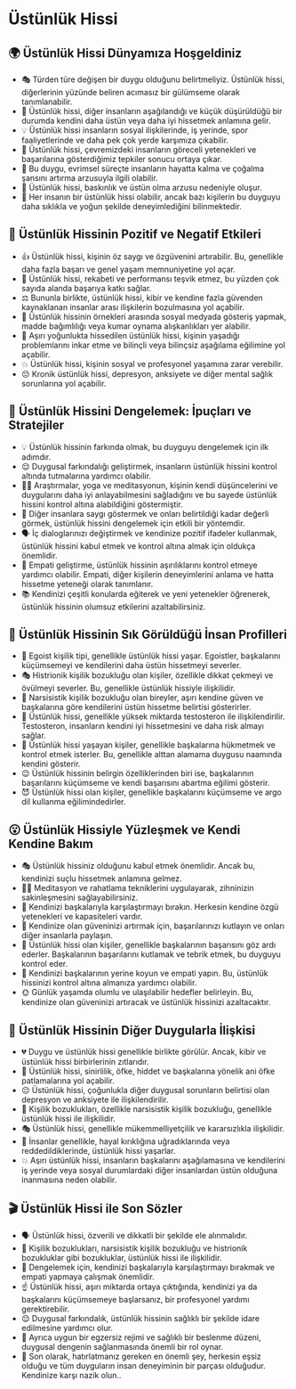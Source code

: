 # Üstünlük Hissi

## 🌍 Üstünlük Hissi Dünyamıza Hoşgeldiniz

* 🎭 Türden türe değişen bir duygu olduğunu belirtmeliyiz. Üstünlük hissi, diğerlerinin yüzünde beliren acımasız bir gülümseme olarak tanımlanabilir.
* 👥 Üstünlük hissi, diğer insanların aşağılandığı ve küçük düşürüldüğü bir durumda kendini daha üstün veya daha iyi hissetmek anlamına gelir.
* 💡 Üstünlük hissi insanların sosyal ilişkilerinde, iş yerinde, spor faaliyetlerinde ve daha pek çok yerde karşımıza çıkabilir.
* 🧪 Üstünlük hissi, çevremizdeki insanların göreceli yetenekleri ve başarılarına gösterdiğimiz tepkiler sonucu ortaya çıkar.
* 🏹 Bu duygu, evrimsel süreçte insanların hayatta kalma ve çoğalma şansını artırma arzusuyla ilgili olabilir.
* 🌿 Üstünlük hissi, baskınlık ve üstün olma arzusu nedeniyle oluşur.
* 🎈 Her insanın bir üstünlük hissi olabilir, ancak bazı kişilerin bu duyguyu daha sıklıkla ve yoğun şekilde deneyimlediğini bilinmektedir.

## 💫 Üstünlük Hissinin Pozitif ve Negatif Etkileri

* 👍 Üstünlük hissi, kişinin öz saygı ve özgüvenini artırabilir. Bu, genellikle daha fazla başarı ve genel yaşam memnuniyetine yol açar.
* 🎯 Üstünlük hissi, rekabeti ve performansı teşvik etmez, bu yüzden çok sayıda alanda başarıya katkı sağlar.
* ⚖️ Bununla birlikte, üstünlük hissi, kibir ve kendine fazla güvenden kaynaklanan insanlar arası ilişkilerin bozulmasına yol açabilir.
* 🙌 Üstünlük hissinin örnekleri arasında sosyal medyada gösteriş yapmak, madde bağımlılığı veya kumar oynama alışkanlıkları yer alabilir.
* 😬 Aşırı yoğunlukta hissedilen üstünlük hissi, kişinin yaşadığı problemlarını inkar etme ve bilinçli veya bilinçsiz aşağılama eğilimine yol açabilir.
* 💥 Üstünlük hissi, kişinin sosyal ve profesyonel yaşamına zarar verebilir.
* 😔 Kronik üstünlük hissi, depresyon, anksiyete ve diğer mental sağlık sorunlarına yol açabilir.

## 🚀 Üstünlük Hissini Dengelemek: İpuçları ve Stratejiler

* 💡 Üstünlük hissinin farkında olmak, bu duyguyu dengelemek için ilk adımdır.
* 😌 Duygusal farkındalığı geliştirmek, insanların üstünlük hissini kontrol altında tutmalarına yardımcı olabilir.
* 🧘‍♀️ Araştırmalar, yoga ve meditasyonun, kişinin kendi düşüncelerini ve duygularını daha iyi anlayabilmesini sağladığını ve bu sayede üstünlük hissini kontrol altına alabildiğini göstermiştir.
* 🤝 Diğer insanlara saygı göstermek ve onları belirtildiği kadar değerli görmek, üstünlük hissini dengelemek için etkili bir yöntemdir.
* 🗣️ İç dialoglarınızı değiştirmek ve kendinize pozitif ifadeler kullanmak, üstünlük hissini kabul etmek ve kontrol altına almak için oldukça önemlidir.
* 🙏 Empati geliştirme, üstünlük hissinin aşırılıklarını kontrol etmeye yardımcı olabilir. Empati, diğer kişilerin deneyimlerini anlama ve hatta hissetme yeteneği olarak tanımlanır.
* 📚 Kendinizi çeşitli konularda eğiterek ve yeni yetenekler öğrenerek, üstünlük hissinin olumsuz etkilerini azaltabilirsiniz.

## 🔎 Üstünlük Hissinin Sık Görüldüğü İnsan Profilleri

* 💎 Egoist kişilik tipi, genellikle üstünlük hissi yaşar. Egoistler, başkalarını küçümsemeyi ve kendilerini daha üstün hissetmeyi severler.
* 🎭 Histrionik kişilik bozukluğu olan kişiler, özellikle dikkat çekmeyi ve övülmeyi severler. Bu, genellikle üstünlük hissiyle ilişkilidir.
* 😤 Narsisistik kişilik bozukluğu olan bireyler, aşırı kendine güven ve başkalarına göre kendilerini üstün hissetme belirtisi gösterirler.
* 🚀 Üstünlük hissi, genellikle yüksek miktarda testosteron ile ilişkilendirilir. Testosteron, insanların kendini iyi hissetmesini ve daha risk almayı sağlar.
* 👀 Üstünlük hissi yaşayan kişiler, genellikle başkalarına hükmetmek ve kontrol etmek isterler. Bu, genellikle alttan alamama duygusu naamında kendini gösterir.
* 😉 Üstünlük hissinin belirgin özelliklerinden biri ise, başkalarının başarılarını küçümseme ve kendi başarısını abartma eğilimi gösterir.
* 😈 Üstünlük hissi olan kişiler, genellikle başkalarını küçümseme ve argo dil kullanma eğilimindedirler.

## 😮 Üstünlük Hissiyle Yüzleşmek ve Kendi Kendine Bakım

* 🎭 Üstünlük hissiniz olduğunu kabul etmek önemlidir. Ancak bu, kendinizi suçlu hissetmek anlamına gelmez.
* 🧘‍♀️ Meditasyon ve rahatlama tekniklerini uygulayarak, zihninizin sakinleşmesini sağlayabilirsiniz.
* 🤗 Kendinizi başkalarıyla karşılaştırmayı bırakın. Herkesin kendine özgü yetenekleri ve kapasiteleri vardır.
* 💪 Kendinize olan güveninizi artırmak için, başarılarınızı kutlayın ve onları diğer insanlarla paylaşın.
* 🎯 Üstünlük hissi olan kişiler, genellikle başkalarının başarısını göz ardı ederler. Başkalarının başarılarını kutlamak ve tebrik etmek, bu duyguyu kontrol eder.
* 🏹 Kendinizi başkalarının yerine koyun ve empati yapın. Bu, üstünlük hissinizi kontrol altına almanıza yardımcı olabilir.
* 🌞 Günlük yaşamda olumlu ve ulaşılabilir hedefler belirleyin. Bu, kendinize olan güveninizi artıracak ve üstünlük hissinizi azaltacaktır.

## 💓 Üstünlük Hissinin Diğer Duygularla İlişkisi

* 💔 Duygu ve üstünlük hissi genellikle birlikte görülür. Ancak, kibir ve üstünlük hissi birbirlerinin zıtlarıdır.
* 👀 Üstünlük hissi, sinirlilik, öfke, hiddet ve başkalarına yönelik ani öfke patlamalarına yol açabilir.
* 😔 Üstünlük hissi, çoğunlukla diğer duygusal sorunların belirtisi olan depresyon ve anksiyete ile ilişkilendirilir.
* 🚩 Kişilik bozuklukları, özellikle narsisistik kişilik bozukluğu, genellikle üstünlük hissi ile ilişkilidir.
* 🎭 Üstünlük hissi, genellikle mükemmelliyetçilik ve kararsızlıkla ilişkilidir.
* 🎈 İnsanlar genellikle, hayal kırıklığına uğradıklarında veya reddedildiklerinde, üstünlük hissi yaşarlar.
* 💥 Aşırı üstünlük hissi, insanların başkalarını aşağılamasına ve kendilerini iş yerinde veya sosyal durumlardaki diğer insanlardan üstün olduğuna inanmasına neden olabilir.

## 🎬 Üstünlük Hissi ile Son Sözler

* 🗣️ Üstünlük hissi, özverili ve dikkatli bir şekilde ele alınmalıdır.
* 👀 Kişilik bozuklukları, narsisistik kişilik bozukluğu ve histrionik bozukluklar gibi bozukluklar, üstünlük hissi ile ilişkilidir.
* 🏹 Dengelemek için, kendinizi başkalarıyla karşılaştırmayı bırakmak ve empati yapmaya çalışmak önemlidir.
* ☝️ Üstünlük hissi, aşırı miktarda ortaya çıktığında, kendinizi ya da başkalarını küçümsemeye başlarsanız, bir profesyonel yardımı gerektirebilir.
* 😌 Duygusal farkındalık, üstünlük hissinin sağlıklı bir şekilde idare edilmesine yardımcı olur.
* 🚀 Ayrıca uygun bir egzersiz rejimi ve sağlıklı bir beslenme düzeni, duygusal dengenin sağlanmasında önemli bir rol oynar.
* 🎯 Son olarak, hatırlatmanız gereken en önemli şey, herkesin eşsiz olduğu ve tüm duyguların insan deneyiminin bir parçası olduğudur. Kendinize karşı nazik olun..
